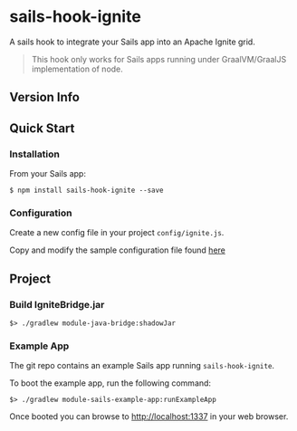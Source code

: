 # sails-hook-ignite

A sails hook to integrate your Sails app into an Apache Ignite grid.

> This hook only works for Sails apps running under GraalVM/GraalJS implementation of node.

## Version Info



## Quick Start

### Installation

From your Sails app:

`$ npm install sails-hook-ignite --save`

### Configuration

Create a new config file in your project `config/ignite.js`.

Copy and modify the sample configuration file found [here](sails-hook/config/ignite.js)

## Project


### Build IgniteBridge.jar



    $> ./gradlew module-java-bridge:shadowJar

### Example App

The git repo contains an example Sails app running `sails-hook-ignite`.

To boot the example app, run the following command:

    $> ./gradlew module-sails-example-app:runExampleApp
    
Once booted you can browse to [http://localhost:1337](http://localhost:1337) in your web browser.